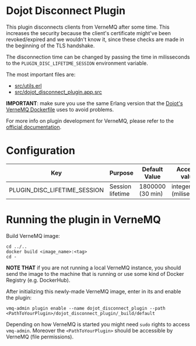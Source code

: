 # Dojot Disconnect Plugin

This plugin disconnects clients from VerneMQ after some time. This increases the security because
the client's certificate might've been revoked/expired and we wouldn't know it, since these checks
are made in the beginning of the TLS handshake.

The disconnection time can be changed by passing the time in milisseconds to the
`PLUGIN_DISC_LIFETIME_SESSION` environment variable.

The most important files are:

- [src/utils.erl](./src/utils.erl)
- [src/dojot_disconnect_plugin.app.src](./src/dojot_disconnect_plugin.app.src)

__IMPORTANT__: make sure you use the same Erlang version that the
[Dojot's VerneMQ Dockerfile](../../Dockerfile) uses to avoid problems.

For more info on plugin development for VerneMQ, please refer to the
[official documentation](https://docs.vernemq.com/plugindevelopment/introduction).

# Configuration

Key                          | Purpose          | Default Value    | Accepted values
---------------------------- | ---------------- | ---------------- | ---------------------
PLUGIN_DISC_LIFETIME_SESSION | Session lifetime | 1800000 (30 min) | integer (miliseconds)

# Running the plugin in VerneMQ

Build VerneMQ image:

```shell
cd ../..
docker build <image_name>:<tag>
cd -
```

__NOTE THAT__ if you are not running a local VerneMQ instance, you should send the image to the
machine that is running or use some kind of Docker Registry (e.g. DockerHub).

After initializing this newly-made VerneMQ image, enter in its and enable the plugin:

```shell
vmq-admin plugin enable --name dojot_disconnect_plugin --path <PathToYourPlugin>/dojot_disconnect_plugin/_build/default
```

Depending on how VerneMQ is started you might need ``sudo`` rights to access ``vmq-admin``.
Moreover the ``<PathToYourPlugin>`` should be accessible by VerneMQ (file permissions).
